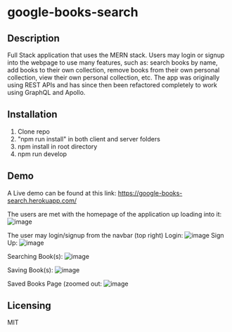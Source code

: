 # google-books-search

## Description
Full Stack application that uses the MERN stack. Users may login or signup into the webpage to use many features, such as:
search books by name, add books to their own collection, remove books from their own personal collection, view their own personal collection, etc.
The app was originally using REST APIs and has since then been refactored completely to work using GraphQL and Apollo.

## Installation
1. Clone repo
2. "npm run install" in both client and server folders
3. npm install in root directory
4. npm run develop

## Demo
A Live demo can be found at this link: https://google-books-search.herokuapp.com/

The users are met with the homepage of the application up loading into it:
![image](https://user-images.githubusercontent.com/80120484/218602143-ac1363bd-5996-409c-8a66-98a5b75579ae.png)

The user may login/signup from the navbar (top right)
Login:
![image](https://user-images.githubusercontent.com/80120484/218602251-c34d866d-6322-48cd-97ab-16bba9a28721.png)
Sign Up:
![image](https://user-images.githubusercontent.com/80120484/218602303-81c5e466-7a05-4a9d-8073-cebbfa25630f.png)

Searching Book(s):
![image](https://user-images.githubusercontent.com/80120484/218602688-2a10bb2c-7d3c-454d-b420-3a6e6292d048.png)

Saving Book(s):
![image](https://user-images.githubusercontent.com/80120484/218603464-2dd5fbcd-64bc-4569-a977-65bf3b047061.png)

Saved Books Page (zoomed out:
![image](https://user-images.githubusercontent.com/80120484/218603846-871e2240-a506-45b2-93a7-6bd78bb78eaa.png)

## Licensing
MIT
